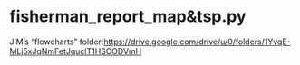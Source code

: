# fisherman_report_map&tsp.py

JiM’s “flowcharts” folder:https://drive.google.com/drive/u/0/folders/1YvqE-MLj5xJqNmFetJquclT1HSCODVmH
